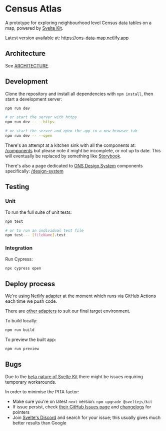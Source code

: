 # Census Atlas

A prototype for exploring neighbourhood level Census data tables on a map, powered by [Svelte Kit](https://kit.svelte.dev).

Latest version available at:
<https://ons-data-map.netlify.app>

## Architecture

See [ARCHITECTURE](ARCHITECTURE.md).

## Development

Clone the repository and install all dependencies with `npm install`, then start a development server:

```bash
npm run dev

# or start the server with https
npm run dev -- --https

# or start the server and open the app in a new browser tab
npm run dev -- --open
```

There's an attempt at a kitchen sink with all the components at: [/components](http://localhost:3000/components) but please note it might be incomplete, or not up to date. This will eventually be replaced by something like [Storybook](https://storybook.js.org/).

There's also a page dedicated to [ONS Design System](https://ons-design-system.netlify.app/) components specifically: [/design-system](http://localhost:3000/design-system)

## Testing

### Unit

To run the full suite of unit tests:

```bash
npm test

# or to run an individual test file
npm test -- [fileName].test
```

### Integration

Run Cypress:

```bash
npx cypress open
```

## Deploy process

We're using [Netlify adapter](https://github.com/sveltejs/kit/tree/master/packages/adapter-netlify) at the moment which runs via GitHub Actions each time we push code.

There are [other adapters](https://kit.svelte.dev/docs#adapters) to suit our final target environment.

To build locally:

```bash
npm run build
```

To preview the built app:

```bash
npm run preview
```

## Bugs

Due to the [beta nature of Svelte Kit](https://svelte.dev/blog/sveltekit-beta) there might be issues requiring temporary workarounds.

In order to minimise the PITA factor:

- Make sure you're on latest `next` version: `npm upgrade @sveltejs/kit`
- If issue persist, check [their GitHub Issues page](https://github.com/sveltejs/kit/issues) and [changelogs](https://github.com/sveltejs/kit#packages) for pointers
- Join [Svelte's Discord](https://svelte.dev/chat) and search for your issue; this usually gives much better results than Google
